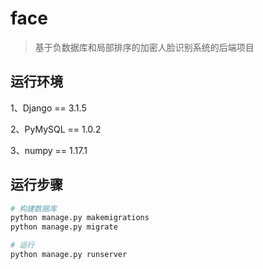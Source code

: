 # face

> 基于负数据库和局部排序的加密人脸识别系统的后端项目

## 运行环境

1、Django == 3.1.5

2、PyMySQL == 1.0.2

3、numpy == 1.17.1

## 运行步骤

```bash
# 构建数据库
python manage.py makemigrations
python manage.py migrate

# 运行
python manage.py runserver
```



